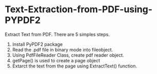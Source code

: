 # Text-Extraction-from-PDF-using-PYPDF2 <br>

Extract Text from PDF. There are 5 simples steps. <br>
1. Install PyPDF2 package <br>
2. Read the .pdf file in binary mode into fileobject. <br>
3. Using PdfFileReader Class, create pdf reader object. <br>
4. getPage() is used to create a page object <br>
5. Extarct the text from the page using ExtractText() function. <br>
